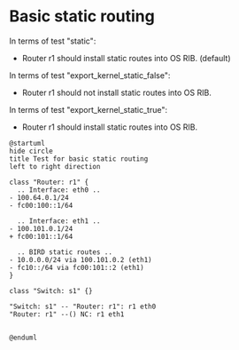 # Basic static routing

In terms of test "static":
  - Router r1 should install static routes into OS RIB. (default)

In terms of test "export_kernel_static_false":
  - Router r1 should not install static routes into OS RIB.

In terms of test "export_kernel_static_true":
  - Router r1 should install static routes into OS RIB.


```plantuml
@startuml
hide circle
title Test for basic static routing
left to right direction

class "Router: r1" {
  .. Interface: eth0 ..
- 100.64.0.1/24
- fc00:100::1/64

  .. Interface: eth1 ..
- 100.101.0.1/24
+ fc00:101::1/64

  .. BIRD static routes ..
- 10.0.0.0/24 via 100.101.0.2 (eth1)
- fc10::/64 via fc00:101::2 (eth1)
}

class "Switch: s1" {}

"Switch: s1" -- "Router: r1": r1 eth0
"Router: r1" --() NC: r1 eth1


@enduml
```
